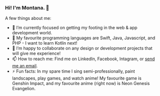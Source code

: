 ### Hi! I'm Montana. 👋

A few things about me:

- 🔭 I’m currently focused on getting my footing in the web & app development world.
- 🌱 My favourite programming languages are Swift, Java, Javascript, and PHP - I want to learn Kotlin next!
- 👯 I’m happy to collaborate on any design or development projects that will give me experience!
- 📫 How to reach me: Find me on LinkedIn, Facebook, Intagram, or [send me an email](mailto:montana.pistell@hotmail.com).
- ⚡ Fun facts: In my spare time I sing semi-professionally, paint landscapes, play games, and watch anime! My favourite game is Genshin Impact, and my favourite anime (right now) is Neon Genesis Evangelion.

